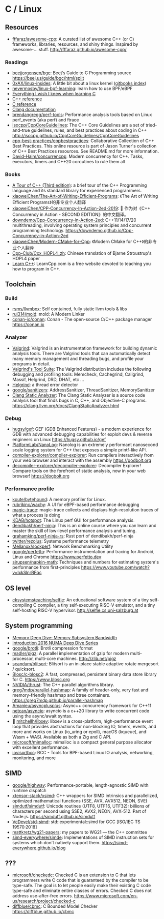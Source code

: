 # C / Linux

## Resources

- [fffaraz/awesome-cpp](https://github.com/fffaraz/awesome-cpp): A curated list
  of awesome C++ (or C) frameworks, libraries, resources, and shiny things.
  Inspired by awesome-... stuff. <http://fffaraz.github.io/awesome-cpp/>

### Readings

- [beejjorgensen/bgc](https://github.com/beejjorgensen/bgc): Beej's Guide to C
  Programming source <https://beej.us/guide/bgc/html/split>
- [0xAX/linux-insides](https://github.com/0xAX/linux-insides): A little bit
  about a linux kernel
  ([gitbooks index](https://0xax.gitbooks.io/linux-insides/content/index.html))
- [nevermosby/linux-bpf-learning](https://github.com/nevermosby/linux-bpf-learning):
  learn how to use BPF/eBPF
- [Everything I wish I knew when learning C](https://tmewett.com/c-tips/)
- [C++ reference](https://en.cppreference.com/w/)
- [C reference](https://en.cppreference.com/w/c)
- [Clang documentation](https://clang.llvm.org/docs/)
- [brendangregg/perf-tools](https://github.com/brendangregg/perf-tools):
  Performance analysis tools based on Linux perf_events (aka perf) and ftrace
- [isocpp/CppCoreGuidelines](https://github.com/isocpp/CppCoreGuidelines): The
  C++ Core Guidelines are a set of tried-and-true guidelines, rules, and best
  practices about coding in C++
  <http://isocpp.github.io/CppCoreGuidelines/CppCoreGuidelines>
- [cpp-best-practices/cppbestpractices](https://github.com/cpp-best-practices/cppbestpractices):
  Collaborative Collection of C++ Best Practices. This online resource is part
  of Jason Turner's collection of C++ Best Practices resources. See README.md
  for more information.
- [David-Haim/concurrencpp](https://github.com/David-Haim/concurrencpp): Modern
  concurrency for C++. Tasks, executors, timers and C++20 coroutines to rule
  them all

### Books

- [A Tour of C++ (Third edition)](https://www.stroustrup.com/tour3.html): a
  brief tour of the C++ Programming language and its standard library for
  experienced programmers.
- [xiaoweiChen/The-Art-of-Writing-Efficient-Programs](https://github.com/xiaoweiChen/The-Art-of-Writing-Efficient-Programs):
  《The Art of Writing Efficient Programs》的非专业个人翻译
- [xiaoweiChen/CPP-Concurrency-In-Action-2ed-2019](https://github.com/xiaoweiChen/CPP-Concurrency-In-Action-2ed-2019):
  📖 作为对《C++ Concurrency in Action - SECOND EDITION》的中文翻译。
- [downdemo/Cpp-Concurrency-in-Action-2ed](https://github.com/downdemo/Cpp-Concurrency-in-Action-2ed):
  C++11/14/17/20 multithreading, involving operating system principles and
  concurrent programming technology.
  <https://downdemo.github.io/Cpp-Concurrency-in-Action-2ed>
- [xiaoweiChen/Modern-CMake-for-Cpp](https://github.com/xiaoweiChen/Modern-CMake-for-Cpp):
  《Modern CMake for C++》的非专业个人翻译
- [Cpp-Club/Cxx_HOPL4_zh](https://github.com/Cpp-Club/Cxx_HOPL4_zh): Chinese
  translation of Bjarne Stroustrup's HOPL4 paper
- [Learn C++](https://www.learncpp.com/): LearnCpp.com is a free website devoted
  to teaching you how to program in C++.

## Toolchain

### Build

- [rsms/llvmbox](https://github.com/rsms/llvmbox): Self contained, fully static
  llvm tools & libs
- [rui314/mold](https://github.com/rui314/mold): mold: A Modern Linker
- [conan-io/conan](https://github.com/conan-io/conan): Conan - The open-source
  C/C++ package manager <https://conan.io>

### Analyzer

- [Valgrind](https://valgrind.org/): Valgrind is an instrumentation framework
  for building dynamic analysis tools. There are Valgrind tools that can
  automatically detect many memory management and threading bugs, and profile
  your programs in detail.
- [Valgrind's Tool Suite](https://valgrind.org/info/tools.html): The Valgrind
  distribution includes the following debugging and profiling tools: Memcheck,
  Cachegrind, Callgrind, Massif, Helgrind, DRD, DHAT, etc ...
- [Helgrind](https://valgrind.org/docs/manual/hg-manual.html): a thread error
  detector
- [google/sanitizers](https://github.com/google/sanitizers): AddressSanitizer,
  ThreadSanitizer, MemorySanitizer
- [Clang Static Analyzer](https://clang-analyzer.llvm.org/): The Clang Static
  Analyzer is a source code analysis tool that finds bugs in C, C++, and
  Objective-C programs. <https://clang.llvm.org/docs/ClangStaticAnalyzer.html>

### Debug

- [hugsy/gef](https://github.com/hugsy/gef): GEF (GDB Enhanced Features) - a
  modern experience for GDB with advanced debugging capabilities for exploit
  devs & reverse engineers on Linux <https://hugsy.github.io/gef>
- [PlatformLab/NanoLog](https://github.com/PlatformLab/NanoLog): Nanolog is an
  extremely performant nanosecond scale logging system for C++ that exposes a
  simple printf-like API.
- [compiler-explorer/compiler-explorer](https://github.com/compiler-explorer/compiler-explorer):
  Run compilers interactively from your web browser and interact with the
  assembly <https://godbolt.org>
- [decompiler-explorer/decompiler-explorer](https://github.com/decompiler-explorer/decompiler-explorer):
  Decompiler Explorer! Compare tools on the forefront of static analysis, now in
  your web browser! <https://dogbolt.org>

### Performance profile

- [koute/bytehound](https://github.com/koute/bytehound): A memory profiler for
  Linux.
- [rubrikinc/wachy](https://github.com/rubrikinc/wachy): A UI for eBPF-based
  performance debugging
- [magic-trace](https://github.com/janestreet/magic-trace): magic-trace collects
  and displays high-resolution traces of what a process is doing
- [KDAB/hotspot](https://github.com/KDAB/hotspot): The Linux perf GUI for
  performance analysis.
- [dendibakh/perf-ninja](https://github.com/dendibakh/perf-ninja): This is an
  online course where you can learn and master the skill of low-level
  performance analysis and tuning.
- [grahamking/perf-ninja-rs](https://github.com/grahamking/perf-ninja-rs): Rust
  port of dendibakh/perf-ninja
- [twitter/rezolus](https://github.com/twitter/rezolus): Systems performance
  telemetry
- [Mellanox/sockperf](https://github.com/Mellanox/sockperf): Network
  Benchmarking Utility
- [google/perfetto](https://github.com/google/perfetto): Performance
  instrumentation and tracing for Android, Linux and Chrome
  <https://www.perfetto.dev>
- [sirupsen/napkin-math](https://github.com/sirupsen/napkin-math): Techniques
  and numbers for estimating system's performance from first-principles
  <https://www.youtube.com/watch?v=IxkSlnrRFqc>

## OS level

- [cksystemsteaching/selfie](https://github.com/cksystemsteaching/selfie): An
  educational software system of a tiny self-compiling C compiler, a tiny
  self-executing RISC-V emulator, and a tiny self-hosting RISC-V hypervisor.
  <http://selfie.cs.uni-salzburg.at>

## System programming

- [Memory Deep Dive: Memory Subsystem Bandwidth](https://frankdenneman.nl/2015/02/19/memory-deep-dive-memory-subsystem-bandwidth/)
- [Introduction 2016 NUMA Deep Dive Series](https://frankdenneman.nl/2016/07/06/introduction-2016-numa-deep-dive-series/)
- [google/brotli](https://github.com/google/brotli): Brotli compression format
- [madler/pigz](https://github.com/madler/pigz): A parallel implementation of
  gzip for modern multi-processor, multi-core machines. <http://zlib.net/pigz>
- [scandum/blitsort](https://github.com/scandum/blitsort): Blitsort is an
  in-place stable adaptive rotate mergesort / quicksort.
- [Blosc/c-blosc2](https://github.com/Blosc/c-blosc2): A fast, compressed,
  persistent binary data store library for C. <https://www.blosc.org>
- [NVIDIA/thrust](https://github.com/NVIDIA/thrust): The C++ parallel algorithms
  library.
- [greg7mdp/parallel-hashmap](https://github.com/greg7mdp/parallel-hashmap): A
  family of header-only, very fast and memory-friendly hashmap and btree
  containers. <https://greg7mdp.github.io/parallel-hashmap>
- [Amanieu/asyncplusplus](https://github.com/Amanieu/asyncplusplus): Async++
  concurrency framework for C++11
- [netcan/asyncio](https://github.com/netcan/asyncio): asyncio is a c++20
  library to write concurrent code using the async/await syntax.
- 🌟 [mitchellh/libxev](https://github.com/mitchellh/libxev): libxev is a
  cross-platform, high-performance event loop that provides abstractions for
  non-blocking IO, timers, events, and more and works on Linux (io_uring or
  epoll), macOS (kqueue), and Wasm + WASI. Available as both a Zig and C API.
- [microsoft/mimalloc](https://github.com/microsoft/mimalloc): mimalloc is a
  compact general purpose allocator with excellent performance.
- [iovisor/bcc](https://github.com/iovisor/bcc): BCC - Tools for BPF-based Linux
  IO analysis, networking, monitoring, and more

## SIMD

- [google/highway](https://github.com/google/highway): Performance-portable,
  length-agnostic SIMD with runtime dispatch
- [xtensor-stack/xsimd](https://github.com/xtensor-stack/xsimd): C++ wrappers
  for SIMD intrinsics and parallelized, optimized mathematical functions (SSE,
  AVX, AVX512, NEON, SVE)
- [simdutf/simdutf](https://github.com/simdutf/simdutf): Unicode routines (UTF8,
  UTF16, UTF32): billions of characters per second using SSE2, AVX2, NEON,
  AVX-512. Part of Node.js. <https://simdutf.github.io/simdutf>
- [VcDevel/std-simd](https://github.com/VcDevel/std-simd):
  std::experimental::simd for GCC [ISO/IEC TS 19570:2018]
- [mattkretz/wg21-papers](https://github.com/mattkretz/wg21-papers): my papers
  to WG21 — the C++ committee
- [simd-everywhere/simde](https://github.com/simd-everywhere/simde):
  Implementations of SIMD instruction sets for systems which don't natively
  support them. <https://simd-everywhere.github.io/blog>

## ???

- [microsoft/checkedc](https://github.com/microsoft/checkedc): Checked C is an
  extension to C that lets programmers write C code that is guaranteed by the
  compiler to be type-safe. The goal is to let people easily make their existing
  C code type-safe and eliminate entire classes of errors. Checked C does not
  address use-after-free errors.
  <https://www.microsoft.com/en-us/research/project/checked-c>
- [diffblue/cbmc](https://github.com/diffblue/cbmc): C Bounded Model Checker
  <https://diffblue.github.io/cbmc>
